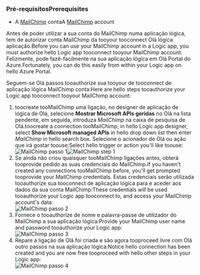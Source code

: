 ### <a name="prerequisites"></a><span data-ttu-id="21d5a-101">Pré-requisitos</span><span class="sxs-lookup"><span data-stu-id="21d5a-101">Prerequisites</span></span>
* <span data-ttu-id="21d5a-102">A [MailChimp](https://www.MailChimp.com/) conta</span><span class="sxs-lookup"><span data-stu-id="21d5a-102">A [MailChimp](https://www.MailChimp.com/) account</span></span> 

<span data-ttu-id="21d5a-103">Antes de poder utilizar a sua conta do MailChimp numa aplicação lógica, tem de autorizar conta MailChimp da tooyour tooconnect Olá lógica aplicação.</span><span class="sxs-lookup"><span data-stu-id="21d5a-103">Before you can use your MailChimp account in a Logic app, you must authorize hello Logic app tooconnect tooyour MailChimp account.</span></span> <span data-ttu-id="21d5a-104">Felizmente, pode fazê-facilmente na sua aplicação lógica em Olá Portal do Azure.</span><span class="sxs-lookup"><span data-stu-id="21d5a-104">Fortunately, you can do this easily from within your Logic app on hello Azure Portal.</span></span> 

<span data-ttu-id="21d5a-105">Seguem-se Olá passos tooauthorize sua tooyour de tooconnect de aplicação lógica MailChimp conta:</span><span class="sxs-lookup"><span data-stu-id="21d5a-105">Here are hello steps tooauthorize your Logic app tooconnect tooyour MailChimp account:</span></span>

1. <span data-ttu-id="21d5a-106">toocreate tooMailChimp uma ligação, no designer de aplicação de lógica de Olá, selecione **Mostrar Microsoft APIs geridas** no Olá na lista pendente, em seguida, introduza *MailChimp* na caixa de pesquisa de Olá.</span><span class="sxs-lookup"><span data-stu-id="21d5a-106">toocreate a connection tooMailChimp, in hello Logic app designer, select **Show Microsoft managed APIs** in hello drop down list then enter *MailChimp* in hello search box.</span></span> <span data-ttu-id="21d5a-107">Selecione o acionador de Olá ou ação que irá gostar toouse:</span><span class="sxs-lookup"><span data-stu-id="21d5a-107">Select hello trigger or action you'll like toouse:</span></span>  
   <span data-ttu-id="21d5a-108">![MailChimp passo 1](./media/connectors-create-api-mailchimp/mailchimp-1.png)</span><span class="sxs-lookup"><span data-stu-id="21d5a-108">![MailChimp step 1](./media/connectors-create-api-mailchimp/mailchimp-1.png)</span></span>
2. <span data-ttu-id="21d5a-109">Se ainda não criou quaisquer tooMailChimp ligações antes, obterá tooprovide pedido as suas credenciais do MailChimp.</span><span class="sxs-lookup"><span data-stu-id="21d5a-109">If you haven't created any connections tooMailChimp before, you'll get prompted tooprovide your MailChimp credentials.</span></span> <span data-ttu-id="21d5a-110">Estas credenciais serão utilizada tooauthorize sua tooconnect de aplicação lógica para e aceder aos dados da sua conta MailChimp:</span><span class="sxs-lookup"><span data-stu-id="21d5a-110">These credentials will be used tooauthorize your Logic app tooconnect to, and access your MailChimp account's data:</span></span>  
   ![MailChimp passo 2](./media/connectors-create-api-mailchimp/mailchimp-2.png)
3. <span data-ttu-id="21d5a-112">Fornece o tooauthorize de nome e palavra-passe de utilizador do MailChimp a sua aplicação lógica:</span><span class="sxs-lookup"><span data-stu-id="21d5a-112">Provide your MailChimp user name and password tooauthorize your Logic app:</span></span>  
   ![MailChimp passo 3](./media/connectors-create-api-mailchimp/mailchimp-3.png)   
4. <span data-ttu-id="21d5a-114">Repare a ligação de Olá foi criada e são agora tooproceed livre com Olá outro passos na sua aplicação lógica:</span><span class="sxs-lookup"><span data-stu-id="21d5a-114">Notice hello connection has been created and you are now free tooproceed with hello other steps in your Logic app:</span></span>  
   ![MailChimp passo 4](./media/connectors-create-api-mailchimp/mailchimp-4.png)

